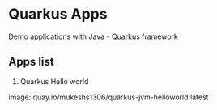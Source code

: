 # Quarkus Apps
Demo applications with Java - Quarkus framework

## Apps list
1. Quarkus Hello world

image: quay.io/mukeshs1306/quarkus-jvm-helloworld:latest
